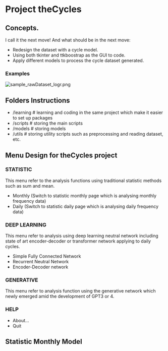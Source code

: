 # Project theCycles

## Concepts.

I call it the next move! And what should be in the next move:

- Redesign the dataset with a cycle model.
- Using both tkinter and ttkboostrap as the GUI to code.
- Apply different models to process the cycle dataset generated.

### Examples
![sample_rawDataset_logr.png](sample_rawDataset_logr.png)

## Folders Instructions

- /learning # learning and coding in the same project which make it easier to set up packages
- /scripts # storing the main scripts
- /models # storing models
- /utils # storing utility scripts such as preprocessing and reading dataset, etc.

## Menu Design for theCycles project

### STATISTIC

This menu refer to the analysis functions using traditional statistic methods such as sum and mean.

- Monthly (Switch to statistic monthly page which is analysing monthly frequency data)
- Daily (Switch to statistic daily page which is analysing daily frequency data)

### DEEP LEARNING

This menu refer to analysis using deep learning neutral network including state of art encoder-decoder or transformer 
network applying to daily cycles.

- Simple Fully Connected Network
- Recurrent Neutral Network
- Encoder-Decoder network

### GENERATIVE

This menu refer to analysis function using the generative network which newly emerged amid the development of GPT3 or 4.

### HELP

- About...
- Quit

## Statistic Monthly Model
